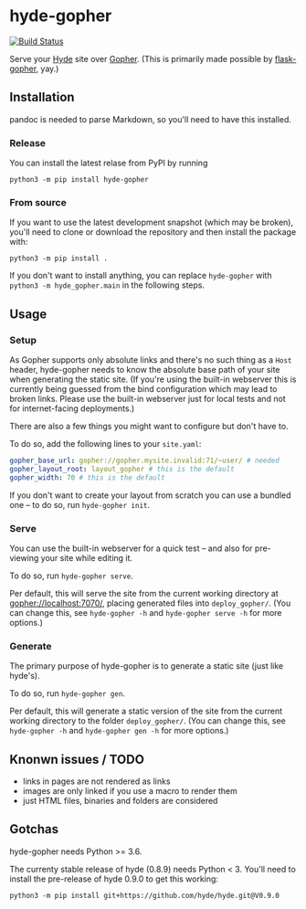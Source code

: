# hyde-gopher

[![Build Status](https://travis-ci.org/YtvwlD/hyde-gopher.svg?branch=master)](https://travis-ci.org/YtvwlD/hyde-gopher)

Serve your [Hyde](https://hyde.github.io/) site over
[Gopher](https://en.wikipedia.org/wiki/Gopher_(protocol)).
(This is primarily made possible by [flask-gopher](https://github.com/michael-lazar/flask-gopher), yay.)

## Installation

pandoc is needed to parse Markdown, so you'll need to have this installed.

### Release

You can install the latest relase from PyPI by running

```shell
python3 -m pip install hyde-gopher
```

### From source

If you want to use the latest development snapshot (which may be broken),
you'll need to clone or download the repository and then install the package with:

```shell
python3 -m pip install .
```

If you don't want to install anything, you can replace `hyde-gopher` with
`python3 -m hyde_gopher.main` in the following steps.

## Usage

### Setup

As Gopher supports only absolute links and there's no such thing as a `Host` header,
hyde-gopher needs to know the absolute base path of your site when generating the
static site. (If you're using the built-in webserver this is currently being guessed
from the bind configuration which may lead to broken links. Please use the built-in
webserver just for local tests and not for internet-facing deployments.)

There are also a few things you might want to configure but don't have to.

To do so, add the following lines to your `site.yaml`:

```yaml
gopher_base_url: gopher://gopher.mysite.invalid:71/~user/ # needed
gopher_layout_root: layout_gopher # this is the default
gopher_width: 70 # this is the default
```

If you don't want to create your layout from scratch you can use a bundled one
 – to do so, run `hyde-gopher init`.

### Serve

You can use the built-in webserver for a quick test
 – and also for pre-viewing your site while editing it.

To do so, run `hyde-gopher serve`.

Per default, this will serve the site from the current working directory
at <gopher://localhost:7070/>, placing generated files into `deploy_gopher/`.
(You can change this, see `hyde-gopher -h` and `hyde-gopher serve -h` for more options.)

### Generate

The primary purpose of hyde-gopher is to generate a static site (just like hyde's).

To do so, run `hyde-gopher gen`.

Per default, this will generate a static version of the site from the current
working directory to the folder `deploy_gopher/`.
(You can change this, see `hyde-gopher -h` and `hyde-gopher gen -h` for more options.)

## Knonwn issues / TODO

 * links in pages are not rendered as links
 * images are only linked if you use a macro to render them
 * just HTML files, binaries and folders are considered

## Gotchas

hyde-gopher needs Python >= 3.6.

The currenty stable release of hyde (0.8.9) needs Python < 3.
You'll need to install the pre-release of hyde 0.9.0 to get this working:

```shell
python3 -m pip install git+https://github.com/hyde/hyde.git@V0.9.0
```
